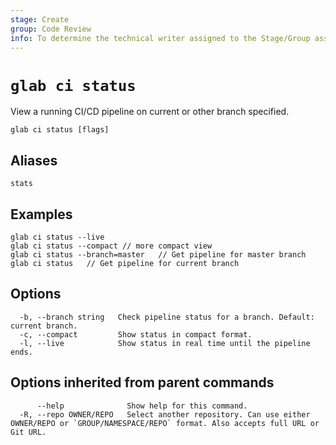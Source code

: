 ```yaml
---
stage: Create
group: Code Review
info: To determine the technical writer assigned to the Stage/Group associated with this page, see https://about.gitlab.com/handbook/product/ux/technical-writing/#assignments
---
```


<!--
This documentation is auto generated by a script.
Please do not edit this file directly. Run `make gen-docs` instead.
-->

# `glab ci status`

View a running CI/CD pipeline on current or other branch specified.

```plaintext
glab ci status [flags]
```

## Aliases

```plaintext
stats
```

## Examples

```plaintext
glab ci status --live
glab ci status --compact // more compact view
glab ci status --branch=master   // Get pipeline for master branch
glab ci status   // Get pipeline for current branch

```

## Options

```plaintext
  -b, --branch string   Check pipeline status for a branch. Default: current branch.
  -c, --compact         Show status in compact format.
  -l, --live            Show status in real time until the pipeline ends.
```

## Options inherited from parent commands

```plaintext
      --help              Show help for this command.
  -R, --repo OWNER/REPO   Select another repository. Can use either OWNER/REPO or `GROUP/NAMESPACE/REPO` format. Also accepts full URL or Git URL.
```

